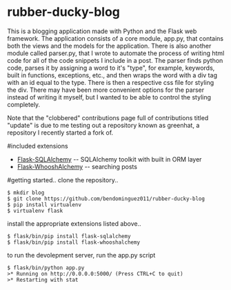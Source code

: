 # rubber-ducky-blog
This is a blogging application made with Python and the Flask web framework. The application consists of a core module, app.py, that contains both the views and the models for the application. There is also another module called parser.py, that I wrote to automate the process of writing html code for all of the code snippets I include in a post. The parser finds python code, parses it by assigning a word to it's "type", for example, keywords, built in functions, exceptions, etc., and then wraps the word with a div tag with an id equal to the type. There is then a respective css file for styling the div. There may have been more convenient options for the parser instead of writing it myself, but I wanted to be able to control the styling completely.

Note that the "clobbered" contributions page full of contributions titled "update" is due to me testing out a repository known as greenhat, a repository I recently started a fork of.

#included extensions
* [Flask-SQLAlchemy](https://pythonhosted.org/Flask-SQLAlchemy/) -- SQLAlchemy toolkit with built in ORM layer
* [Flask-WhooshAlchemy](https://github.com/gyllstromk/Flask-WhooshAlchemy) -- searching posts

#getting started..
clone the repository..
```
$ mkdir blog
$ git clone https://github.com/bendominguez011/rubber-ducky-blog
$ pip install virtualenv
$ virtualenv flask
```
install the appropriate extensions listed above..
```
$ flask/bin/pip install flask-sqlalchemy
$ flask/bin/pip install flask-whooshalchemy
```
to run the devolepment server, run the app.py script
```
$ flask/bin/python app.py
>* Running on http://0.0.0.0:5000/ (Press CTRL+C to quit)
>* Restarting with stat
```
